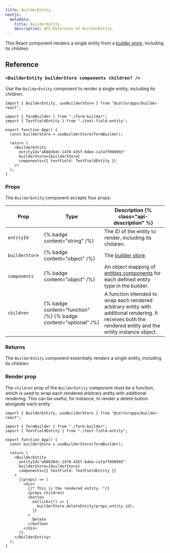 ```yaml
---
title: BuilderEntity
nextjs:
  metadata:
    title: BuilderEntity
    description: API Reference of BuilderEntity.
---
```


This React component renders a single entity from a [builder store](/docs/api/react/use-builder-store), including its children.

## Reference

### `<BuilderEntity builderStore components children? />`

Use the `BuilderEntity` component to render a single entity, including its children.

```tsx
import { BuilderEntity, useBuilderStore } from "@coltorapps/builder-react";

import { formBuilder } from "./form-builder";
import { TextFieldEntity } from "./text-field-entity";

export function App() {
  const builderStore = useBuilderStore(formBuilder);

  return (
    <BuilderEntity
      entityId="a68836dc-1478-435f-bdee-ca7aff098993"
      builderStore={builderStore}
      components={{ textField: TextFieldEntity }}
    />
  );
}
```

### Props

The `BuilderEntity` component accepts four props:

| Prop           | Type                                                            | Description {% class="api-description" %}                                                                                                                  |
| -------------- | --------------------------------------------------------------- | ---------------------------------------------------------------------------------------------------------------------------------------------------------- |
| `entityId`     | {% badge content="string" /%}                                   | The ID of the entity to render, including its children.                                                                                                    |
| `builderStore` | {% badge content="object" /%}                                   | The [builder store](/docs/api/react/use-builder-store).                                                                                                    |
| `components`   | {% badge content="object" /%}                                   | An object mapping of [entities components](/docs/api/react/create-entity-component) for each defined entity type in the builder.                           |
| `children`     | {% badge content="function" /%} {% badge content="optional" /%} | A function intended to wrap each rendered arbitrary entity with additional rendering. It receives both the rendered entity and the entity instance object. |

### Returns

The `BuilderEntity` component essentially renders a single entity, including its children.

### Render prop

The `children` prop of the `BuilderEntity` component must be a function, which is used to wrap each rendered arbitrary entity with additional rendering. This can be useful, for instance, to render a delete button alongside each entity.

```tsx
import { BuilderEntity, useBuilderStore } from "@coltorapps/builder-react";

import { formBuilder } from "./form-builder";
import { TextFieldEntity } from "./text-field-entity";

export function App() {
  const builderStore = useBuilderStore(formBuilder);

  return (
    <BuilderEntity
      entityId="a68836dc-1478-435f-bdee-ca7aff098993"
      builderStore={builderStore}
      components={{ textField: TextFieldEntity }}
    >
      {(props) => (
        <div>
          {/* This is the rendered entity. */}
          {props.children}
          <button
            onClick={() => {
              builderStore.deleteEntity(props.entity.id);
            }}
          >
            Delete
          </button>
        </div>
      )}
    </BuilderEntity>
  );
}
```
